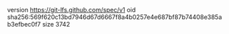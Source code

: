version https://git-lfs.github.com/spec/v1
oid sha256:569f620c13bd7946d67d6667f8a4b0257e4e687bf87b74408e385ab3efbec0f7
size 3742
